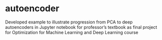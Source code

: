 # autoencoder

Developed example to illustrate progression from PCA to deep autoencoders in Jupyter notebook for professor’s textbook as final project for Optimization for Machine Learning and Deep Learning course
